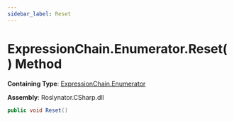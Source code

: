 ```yaml
---
sidebar_label: Reset
---
```


# ExpressionChain\.Enumerator\.Reset\(\) Method

**Containing Type**: [ExpressionChain.Enumerator](../index.md)

**Assembly**: Roslynator\.CSharp\.dll

```csharp
public void Reset()
```


